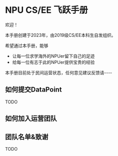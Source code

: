 # NPU CS/EE 飞跃手册

欢迎！

本手册创建于2023年，由2019级CS/EE本科生自发组织。

希望通过本手册，能够

- 让每一位求学海外的NPUer留下自己的足迹
- 给每一位有志于此的NPUer提供宝贵的经验

本手册目前处于民间运营状态，任何意见建议反馈请----

## 如何提交DataPoint

TODO

## 如何加入运营团队

## 团队名单&致谢

TODO

